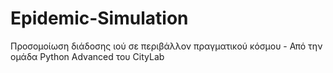 # Epidemic-Simulation
Προσομοίωση διάδοσης ιού σε περιβάλλον πραγματικού κόσμου - Από την ομάδα Python Advanced του CityLab
